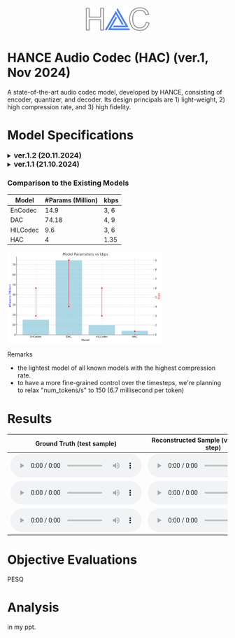 
<div style="text-align: center;">
  <img src="https://github.com/danelee2601/hilcodec_inductive_bias.github.io/blob/main/fig/hac_logo.png?raw=true" alt="method" style="width: 30%;">
</div>

# HANCE Audio Codec (HAC) (ver.1, Nov 2024)

A state-of-the-art audio codec model, developed by HANCE, consisting of encoder, quantizer, and decoder. Its design principals are 1) light-weight, 2) high compression rate, and 3) high fidelity.



# Model Specifications


<details>
<summary><span style="font-size: 1.17em; font-weight: bold;">ver.1.2 (20.11.2024)</span></summary>
- model size: 4M parameters (8MB in bfloat16, 16MB in float32)
- kbps (kilobits per sec): 1.35
    - number of tokens/s: 75
- codec model components
  - encoder: separable downsampling CNN layers with Snake activation
  - quantizer: binary scalar quantization (a variant of look-up free quantization from the MaskBit paper)
  - decoder: separable upsampling CNN layers with Snake activation
- loss
  - reconstruction loss on
    - waveforms
    - multiple STFT spectrograms
  - GAN loss with
    - multiple STFT discriminator
- misc
  - input scaling (z-norm)
  - feature map scaling with standard deviation instead of absolute magnitude
  - scales are computed with EMA
</details>


<details>
<summary><span style="font-size: 1.17em; font-weight: bold;">ver.1.1 (21.10.2024)</span></summary>
- model size: 4M parameters (8MB in bfloat16, 16MB in float32)
- kbps (kilobits per sec): 1.35
    - number of tokens/s: 75
- codec model components
  - encoder: separable downsampling CNN layers with Snake activation
  - quantizer: binary scalar quantization (a variant of look-up free quantization from the MaskBit paper)
  - decoder: separable upsampling CNN layers with Snake activation
- loss
  - reconstruction loss on
    - waveforms
    - multiple mel-spectrograms
  - GAN loss with
    - multiple STFT discriminator
    - multiple filter band discriminator
  - perceptual loss with Whisper
</details>


### Comparison to the Existing Models

| Model | #Params (Million) | kbps |
| ----- | ----- | ----- | 
| EnCodec | 14.9 | 3, 6 |
| DAC | 74.18 | 4, 9 |
| HILCodec | 9.6 | 3, 6 |
| HAC | 4 | 1.35 |


<div style="text-align: left;">
  <img src="https://github.com/danelee2601/hilcodec_inductive_bias.github.io/blob/main/fig/table_fig.png?raw=true" alt="method" style="width: 70%;">
</div>


Remarks
- the lightest model of all known models with the highest compression rate.
- to have a more fine-grained control over the timesteps, we're planning to relax "num_tokens/s" to 150 (6.7 millisecond per token)
<!-- - Once relaxed, it should be possible to have the model size below 8MB due to the relaxed compression rate to enable real-time processing on CPU. -->


# Results

| Ground Truth (test sample) | Reconstructed Sample (v2; 103k training step) | Reconstructed Sample (v1) |
| --- |----------------------------|----------------------|
| <audio controls><source src="https://github.com/danelee2601/hilcodec_inductive_bias.github.io/raw/refs/heads/main/audio_samples/test/0.wav" type="audio/mpeg">Your browser does not support the audio element.</audio> | <audio controls><source src="https://github.com/danelee2601/hilcodec_inductive_bias.github.io/raw/refs/heads/main/audio_samples/rec/v2_0.wav" type="audio/mpeg">Your browser does not support the audio element.</audio> | <audio controls><source src="https://github.com/danelee2601/hilcodec_inductive_bias.github.io/raw/refs/heads/main/audio_samples/rec/0.wav" type="audio/mpeg">Your browser does not support the audio element.</audio> |
| <audio controls><source src="https://github.com/danelee2601/hilcodec_inductive_bias.github.io/raw/refs/heads/main/audio_samples/test/1.wav" type="audio/mpeg">Your browser does not support the audio element.</audio> | <audio controls><source src="https://github.com/danelee2601/hilcodec_inductive_bias.github.io/raw/refs/heads/main/audio_samples/rec/v2_1.wav" type="audio/mpeg">Your browser does not support the audio element.</audio> | <audio controls><source src="https://github.com/danelee2601/hilcodec_inductive_bias.github.io/raw/refs/heads/main/audio_samples/rec/1.wav" type="audio/mpeg">Your browser does not support the audio element.</audio> |
| <audio controls><source src="https://github.com/danelee2601/hilcodec_inductive_bias.github.io/raw/refs/heads/main/audio_samples/test/2.wav" type="audio/mpeg">Your browser does not support the audio element.</audio> | <audio controls><source src="https://github.com/danelee2601/hilcodec_inductive_bias.github.io/raw/refs/heads/main/audio_samples/rec/v2_2.wav" type="audio/mpeg">Your browser does not support the audio element.</audio> | <audio controls><source src="https://github.com/danelee2601/hilcodec_inductive_bias.github.io/raw/refs/heads/main/audio_samples/rec/2.wav" type="audio/mpeg">Your browser does not support the audio element.</audio> |


# Objective Evaluations
PESQ


# Analysis
 
 in my ppt.

